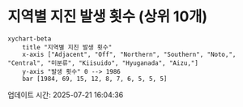 # 지역별 지진 발생 횟수 (상위 10개)

```mermaid
xychart-beta
    title "지역별 지진 발생 횟수"
    x-axis ["Adjacent", "Off", "Northern", "Southern", "Noto,", "Central", "미분류", "Kiisuido", "Hyuganada", "Aizu,"]
    y-axis "발생 횟수" 0 --> 1986
    bar [1984, 69, 15, 12, 8, 7, 6, 5, 5, 5]
```

업데이트 시간: 2025-07-21 16:04:36
